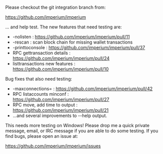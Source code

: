 Please checkout the git integration branch from:

https://github.com/imperium/imperium

... and help test.  The new features that need testing are:

* -nolisten : https://github.com/imperium/imperium/pull/11
* -rescan : scan block chain for missing wallet transactions
* -printtoconsole : https://github.com/imperium/imperium/pull/37
* RPC gettransaction details : https://github.com/imperium/imperium/pull/24
* listtransactions new features : https://github.com/imperium/imperium/pull/10

Bug fixes that also need testing:

* -maxconnections= : https://github.com/imperium/imperium/pull/42
* RPC listaccounts minconf : https://github.com/imperium/imperium/pull/27
* RPC move, add time to output : https://github.com/imperium/imperium/pull/21
* ...and several improvements to --help output.

This needs more testing on Windows!  Please drop me a quick private message, email, or IRC message if you are able to do some testing.  If you find bugs, please open an issue at:

https://github.com/imperium/imperium/issues
